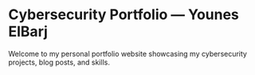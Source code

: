 # Cybersecurity Portfolio — Younes ElBarj

Welcome to my personal portfolio website showcasing my cybersecurity projects, blog posts, and skills.
